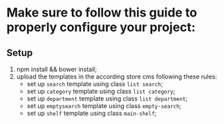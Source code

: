 # Make sure to follow this guide to properly configure your project:

## Setup

1. npm install && bower install;
2. upload the templates in the according store cms following these rules:
   - set up `search` template using class `list search`;
   - set up `category` template using class `list category`;
   - set up `department` template using class `list department`;
   - set up `emptysearch` template using class `empty-search`;
   - set up `shelf` template using class `main-shelf`;
